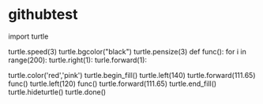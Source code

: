 # githubtest
import turtle

turtle.speed(3)
turtle.bgcolor("black")
turtle.pensize(3)
def func():
    for i in range(200):
        turtle.right(1):
        turle.forward(1):

turtle.color('red','pink')
turtle.begin_fill()
turtle.left(140)
turtle.forward(111.65)
func()
turtle.left(120)
func()
turtle.forward(111.65)
turtle.end_fill()
turtle.hideturtle()
turtle.done()
